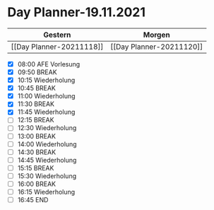 
Day Planner-19.11.2021
======================
  
| Gestern | Morgen |  
| ------- | ------ |  
| [[Day Planner-20211118]] | [[Day Planner-20211120]] |  
- [x] 08:00 AFE Vorlesung
- [x] 09:50 BREAK
- [x] 10:15 Wiederholung
- [x] 10:45 BREAK
- [x] 11:00 Wiederholung
- [x] 11:30 BREAK
- [x] 11:45 Wiederholung
- [ ] 12:15 BREAK
- [ ] 12:30 Wiederholung
- [ ] 13:00 BREAK
- [ ] 14:00 Wiederholung
- [ ] 14:30 BREAK
- [ ] 14:45 Wiederholung
- [ ] 15:15 BREAK
- [ ] 15:30 Wiederholung
- [ ] 16:00 BREAK
- [ ] 16:15 Wiederholung
- [ ] 16:45 END